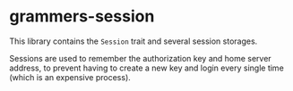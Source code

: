 # grammers-session

This library contains the `Session` trait and several session storages.

Sessions are used to remember the authorization key and home server address,
to prevent having to create a new key and login every single time (which is
an expensive process).
